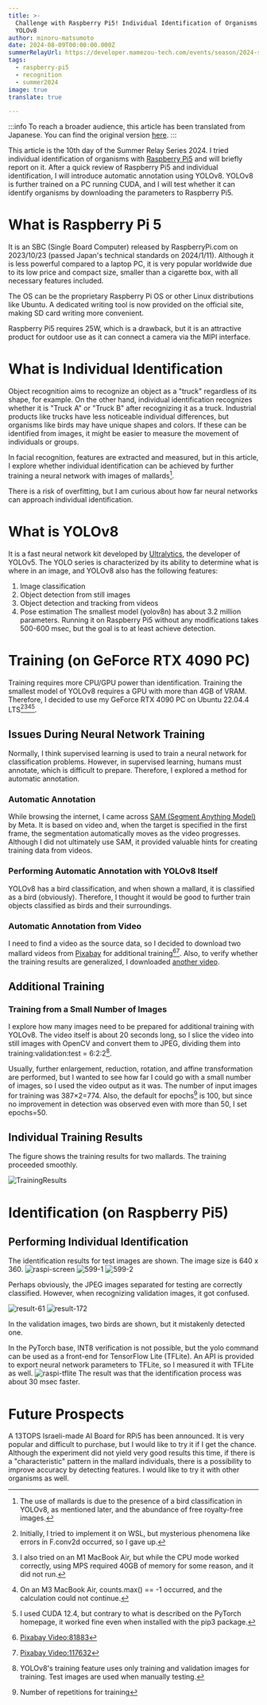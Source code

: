 ```yaml
---
title: >-
  Challenge with Raspberry Pi5! Individual Identification of Organisms Using
  YOLOv8
author: minoru-matsumoto
date: 2024-08-09T00:00:00.000Z
summerRelayUrl: https://developer.mamezou-tech.com/events/season/2024-summer/
tags:
  - raspberry-pi5
  - recognition
  - summer2024
image: true
translate: true

---
```


:::info
To reach a broader audience, this article has been translated from Japanese.
You can find the original version [here](https://developer.mamezou-tech.com/blogs/2024/08/09/rpi5-indivisual-recognintion/).
:::



This article is the 10th day of the Summer Relay Series 2024. I tried individual identification of organisms with [Raspberry Pi5](https://www.raspberrypi.com/products/raspberry-pi-5/) and will briefly report on it. After a quick review of Raspberry Pi5 and individual identification, I will introduce automatic annotation using YOLOv8. YOLOv8 is further trained on a PC running CUDA, and I will test whether it can identify organisms by downloading the parameters to Raspberry Pi5.

# What is Raspberry Pi 5

It is an SBC (Single Board Computer) released by RaspberryPi.com on 2023/10/23 (passed Japan's technical standards on 2024/1/11). Although it is less powerful compared to a laptop PC, it is very popular worldwide due to its low price and compact size, smaller than a cigarette box, with all necessary features included.

The OS can be the proprietary Raspberry Pi OS or other Linux distributions like Ubuntu. A dedicated writing tool is now provided on the official site, making SD card writing more convenient.

Raspberry Pi5 requires 25W, which is a drawback, but it is an attractive product for outdoor use as it can connect a camera via the MIPI interface.

# What is Individual Identification

Object recognition aims to recognize an object as a "truck" regardless of its shape, for example. On the other hand, individual identification recognizes whether it is "Truck A" or "Truck B" after recognizing it as a truck. Industrial products like trucks have less noticeable individual differences, but organisms like birds may have unique shapes and colors. If these can be identified from images, it might be easier to measure the movement of individuals or groups.

In facial recognition, features are extracted and measured, but in this article, I explore whether individual identification can be achieved by further training a neural network with images of mallards[^1].
[^1]: The use of mallards is due to the presence of a bird classification in YOLOv8, as mentioned later, and the abundance of free royalty-free images.

There is a risk of overfitting, but I am curious about how far neural networks can approach individual identification.

# What is YOLOv8

It is a fast neural network kit developed by [Ultralytics](https://ultralytics.com/), the developer of YOLOv5. The YOLO series is characterized by its ability to determine what is where in an image, and YOLOv8 also has the following features:
1. Image classification
2. Object detection from still images
3. Object detection and tracking from videos
4. Pose estimation
The smallest model (yolov8n) has about 3.2 million parameters. Running it on Raspberry Pi5 without any modifications takes 500-600 msec, but the goal is to at least achieve detection.

# Training (on GeForce RTX 4090 PC)

Training requires more CPU/GPU power than identification. Training the smallest model of YOLOv8 requires a GPU with more than 4GB of VRAM. Therefore, I decided to use my GeForce RTX 4090 PC on Ubuntu 22.04.4 LTS[^2][^3][^4][^5].
[^2]: Initially, I tried to implement it on WSL, but mysterious phenomena like errors in F.conv2d occurred, so I gave up.
[^3]: I also tried on an M1 MacBook Air, but while the CPU mode worked correctly, using MPS required 40GB of memory for some reason, and it did not run.
[^4]: On an M3 MacBook Air, counts.max() == -1 occurred, and the calculation could not continue.
[^5]: I used CUDA 12.4, but contrary to what is described on the PyTorch homepage, it worked fine even when installed with the pip3 package.

## Issues During Neural Network Training

Normally, I think supervised learning is used to train a neural network for classification problems. However, in supervised learning, humans must annotate, which is difficult to prepare. Therefore, I explored a method for automatic annotation.

### Automatic Annotation

While browsing the internet, I came across [SAM (Segment Anything Model)](https://segment-anything.com/) by Meta. It is based on video and, when the target is specified in the first frame, the segmentation automatically moves as the video progresses. Although I did not ultimately use SAM, it provided valuable hints for creating training data from videos.

### Performing Automatic Annotation with YOLOv8 Itself

YOLOv8 has a bird classification, and when shown a mallard, it is classified as a bird (obviously). Therefore, I thought it would be good to further train objects classified as birds and their surroundings.

### Automatic Annotation from Video

I need to find a video as the source data, so I decided to download two mallard videos from [Pixabay](https://pixabay.com/) for additional training[^6][^7]. Also, to verify whether the training results are generalized, I downloaded [another video](https://pixabay.com/ja/videos/%E3%82%A2%E3%83%92%E3%83%AB-%E3%83%9E%E3%82%AC%E3%83%A2-%E3%83%89%E3%83%AC%E3%82%A4%E3%82%AF-%E6%B0%B4%E9%B3%A5-108072/).
[^6]:[Pixabay Video:81883](https://pixabay.com/ja/videos/%E3%82%A2%E3%83%92%E3%83%AB-%E6%B0%B4%E9%B3%A5-%E9%9B%A8-%E3%83%9E%E3%82%AC%E3%83%A2-%E7%BE%BD-81883/)
[^7]:[Pixabay Video:117632](https://pixabay.com/ja/videos/%E3%82%A2%E3%83%92%E3%83%AB-%E6%B0%B4%E9%B3%A5-%E9%B3%A5-%E3%83%89%E3%83%AC%E3%82%A4%E3%82%AF-117632/)

## Additional Training
### Training from a Small Number of Images

I explore how many images need to be prepared for additional training with YOLOv8. The video itself is about 20 seconds long, so I slice the video into still images with OpenCV and convert them to JPEG, dividing them into training:validation:test = 6:2:2[^8].
[^8]: YOLOv8's training feature uses only training and validation images for training. Test images are used when manually testing.

Usually, further enlargement, reduction, rotation, and affine transformation are performed, but I wanted to see how far I could go with a small number of images, so I used the video output as it was. The number of input images for training was 387×2=774. Also, the default for epochs[^9] is 100, but since no improvement in detection was observed even with more than 50, I set epochs=50.
[^9]: Number of repetitions for training

## Individual Training Results

The figure shows the training results for two mallards. The training proceeded smoothly.

![TrainingResults](/img/blogs/2024/0809_rpi5-indivisual-recognition/results.png)

# Identification (on Raspberry Pi5)
## Performing Individual Identification

The identification results for test images are shown. The image size is 640 x 360.
![raspi-screen](/img/blogs/2024/0809_rpi5-indivisual-recognition/raspi-screen.png)
![599-1](/img/blogs/2024/0809_rpi5-indivisual-recognition/599-1.jpg)
![599-2](/img/blogs/2024/0809_rpi5-indivisual-recognition/599-2.jpg)

Perhaps obviously, the JPEG images separated for testing are correctly classified. However, when recognizing validation images, it got confused.

![result-61](/img/blogs/2024/0809_rpi5-indivisual-recognition/result-61.jpg)
![result-172](/img/blogs/2024/0809_rpi5-indivisual-recognition/result-172.jpg)

In the validation images, two birds are shown, but it mistakenly detected one.

In the PyTorch base, INT8 verification is not possible, but the yolo command can be used as a front-end for TensorFlow Lite (TFLite). An API is provided to export neural network parameters to TFLite, so I measured it with TFLite as well.
![raspi-tflite](/img/blogs/2024/0809_rpi5-indivisual-recognition/raspi-tflite.png)
The result was that the identification process was about 30 msec faster.

# Future Prospects

A 13TOPS Israeli-made AI Board for RPi5 has been announced. It is very popular and difficult to purchase, but I would like to try it if I get the chance. Although the experiment did not yield very good results this time, if there is a "characteristic" pattern in the mallard individuals, there is a possibility to improve accuracy by detecting features. I would like to try it with other organisms as well.
